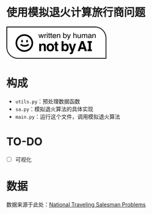 # 使用模拟退火计算旅行商问题
![not by AI](./pics/nbai.svg)

# 构成
- `utils.py`：预处理数据函数
- `sa.py`：模拟退火算法的具体实现
- `main.py`：运行这个文件，调用模拟退火算法

# TO-DO
- [ ] 可视化

# 数据
数据来源于此处：[National Traveling Salesman Problems](https://www.math.uwaterloo.ca/tsp/world/countries.html)